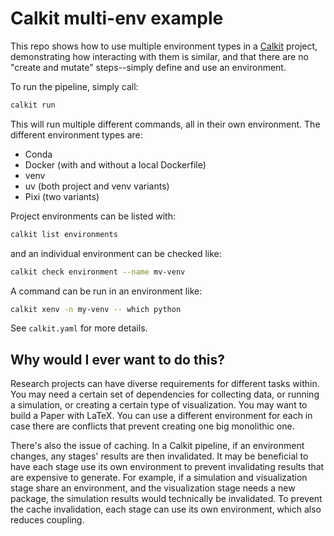 # Calkit multi-env example

This repo shows how to use multiple environment types in a
[Calkit](https://github.com/calkit/calkit.git) project,
demonstrating how interacting with them is similar,
and that there are no "create and mutate" steps--simply define and use
an environment.

To run the pipeline, simply call:

```sh
calkit run
```

This will run multiple different commands,
all in their own environment.
The different environment types are:

- Conda
- Docker (with and without a local Dockerfile)
- venv
- uv (both project and venv variants)
- Pixi (two variants)

Project environments can be listed with:

```sh
calkit list environments
```

and an individual environment can be checked like:

```sh
calkit check environment --name mv-venv
```

A command can be run in an environment like:

```sh
calkit xenv -n my-venv -- which python
```

See `calkit.yaml` for more details.

## Why would I ever want to do this?

Research projects can have diverse requirements for different tasks
within.
You may need a certain set of dependencies for collecting data,
or running a simulation,
or creating a certain type of visualization.
You may want to build a Paper with LaTeX.
You can use a different environment for each in case there are conflicts
that prevent creating one big monolithic one.

There's also the issue of caching.
In a Calkit pipeline, if an environment changes, any stages'
results are then invalidated.
It may be beneficial to have each stage use its own environment to
prevent invalidating results that are expensive to generate.
For example, if a simulation and visualization stage share an environment,
and the visualization stage needs a new package,
the simulation results would technically be invalidated.
To prevent the cache invalidation, each stage can use its own environment,
which also reduces coupling.
